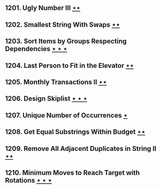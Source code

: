 ## 1201. Ugly Number III [$\star\star$](https://leetcode.com/problems/ugly-number-iii)

## 1202. Smallest String With Swaps [$\star\star$](https://leetcode.com/problems/smallest-string-with-swaps)

## 1203. Sort Items by Groups Respecting Dependencies [$\star\star\star$](https://leetcode.com/problems/sort-items-by-groups-respecting-dependencies)

## 1204. Last Person to Fit in the Elevator [$\star\star$](https://leetcode.com/problems/last-person-to-fit-in-the-elevator)

## 1205. Monthly Transactions II [$\star\star$](https://leetcode.com/problems/monthly-transactions-ii)

## 1206. Design Skiplist [$\star\star\star$](https://leetcode.com/problems/design-skiplist)

## 1207. Unique Number of Occurrences [$\star$](https://leetcode.com/problems/unique-number-of-occurrences)

## 1208. Get Equal Substrings Within Budget [$\star\star$](https://leetcode.com/problems/get-equal-substrings-within-budget)

## 1209. Remove All Adjacent Duplicates in String II [$\star\star$](https://leetcode.com/problems/remove-all-adjacent-duplicates-in-string-ii)

## 1210. Minimum Moves to Reach Target with Rotations [$\star\star\star$](https://leetcode.com/problems/minimum-moves-to-reach-target-with-rotations)
